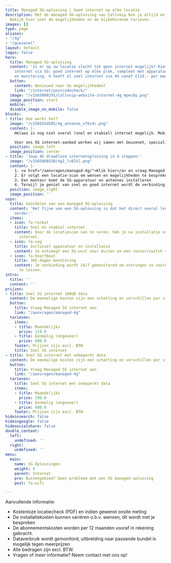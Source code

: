 ```yaml
---
title: Managed 5G-oplossing | Goed internet op elke locatie
description: Met de managed 5G-oplossing van Callvoip ben je altijd en overal bereikbaar.
  Bekijk hier snel de mogelijkheden en de bijbehorende tarieven.
images: []
type: page
aliases:
- "/4g"
- "/guezenet"
layout: default
logos: false
hero:
  title: Managed 5G-oplossing
  content: 'Is er op uw locatie slecht tot geen internet mogelijk? Kies dan voor draadloos
    internet via 5G: goed internet op elke plek, compleet met apparatuur, installatie
    en monitoring. U heeft al snel internet via 4G vanaf €119,- per maand. '
  button:
    content: Benieuwd naar de mogelijkheden?
    link: "/internet/postcodecheck/"
  image: "/v1565000291/Callvoip-website-internet-4g_mpec8y.png"
  image_position: start
  mobile: ''
  disable_image_on_mobile: false
blocks:
- title: Hoe werkt het?
  image: "/v1566554585/4g_antenne_vf6z4r.png"
  content: |-
    Helaas is nog niet overal (snel en stabiel) internet mogelijk. Mobiel internet via 4G is dan dé perfecte oplossing. 5G staat voor de vierde generatie mobiele telecommunicatie en maakt snel internet door de lucht mogelijk. De Managed 5G-oplossing van Callvoip biedt een gebruiksklare verbinding: apparatuur, installatie, en de gewenste hoeveelheid data. Ook wordt je verbinding 24/7 beheerd om storingen snel op te lossen.

    Voor ons 5G internet-aanbod werken wij samen met Geuzenet, specialist in aanleg en beheer van 5G verbindingen. Veel bedrijven in heel Nederland werden reeds door hen van 5G internet voorzien.
  position: image_left
  image_position: center
- title: 'Jouw 4G draadloze internetoplossing in 4 stappen:'
  image: "/v1565860150/4g2_lv0lkl.png"
  content: |-
    1. <a href="/aanvragen/managed-4g/">Klik hier</a> en vraag Managed 5G internet aan
    2. Er volgt een locatie-scan om wensen en mogelijkheden te bespreken
    3. Een monteur komt de 5G-apparatuur en antennes installeren
    4. Terwijl je geniet van snel en goed internet wordt de verbinding 24/7 gemonitord
  position: image_right
  image_position: ''
usps:
  title: Voordelen van een managed 5G-oplossing
  content: 'Het fijne van een 5G-oplossing is dat het direct overal leverbaar is.
    Verder:'
  items:
  - icon: fa-rocket
    title: Snel en stabiel internet
    content: Door de locatiescan van te voren, heb je na installatie snel en stabiel
      internet.
  - icon: fa-cog
    title: Inclusief apparatuur en installatie
    content: Je ontvangt een 5G-unit voor buiten en een router/switch voor binnen.
  - icon: fa-heartbeat
    title: 365-dagen monitoring
    content: Je verbinding wordt 24/7 gemonitored om storingen te voorkomen én op
      te lossen.
intro:
  title: ''
  content: ''
prijzen:
- title: Snel 5G internet 100GB data
  content: De eenmalige kosten zijn een schatting en verschillen per situatie.
  button:
    title: Vraag Managed 5G internet aan
    link: "/aanvragen/managed-4g"
  tarieven:
    items:
    - title: Maandelijks
      price: 119.0
    - title: Eenmalig (ongeveer)
      price: 600.0
    footer: Prijzen zijn excl. BTW
    title: Snel 5G internet
- title: Snel 5G internet met onbeperkt data
  content: De eenmalige kosten zijn een schatting en verschillen per situatie.
  button:
    title: Vraag Managed 5G internet aan
    link: "/aanvragen/managed-4g"
  tarieven:
    title: Snel 5G internet met onbeperkt data
    items:
    - title: Maandelijks
      price: 199.0
    - title: Eenmalig (ongeveer)
      price: 600.0
    footer: Prijzen zijn excl. BTW
hideinsearch: false
hideingoogle: false
hidesocialshare: false
double_content:
  left:
    undefined: ''
  right:
    undefined: ''
menu:
  main:
    name: 5G Oplossingen
    weight: 4
    parent: Internet
    pre: Buitengebied? Geen probleem met een 5G managed oplossing
    post: fa-wifi

---
```

Aanvullende informatie:

* Kostenloze locatiecheck (PDF) en indien gewenst onsite meting
* De installatiekosten kunnen variëren o.b.v. wensen, dit wordt met je besproken
* De abonnementskosten worden per 12 maanden vooraf in rekening gebracht.
* Dataverbruik wordt gemonitord, uitbreiding naar passende bundel is mogelijk tegen meerprijzen
* Alle bedragen zijn excl. BTW.
* Vragen of meer informatie? Neem contact met ons op!
